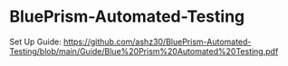 # BluePrism-Automated-Testing

Set Up Guide:
https://github.com/ashz30/BluePrism-Automated-Testing/blob/main/Guide/Blue%20Prism%20Automated%20Testing.pdf
